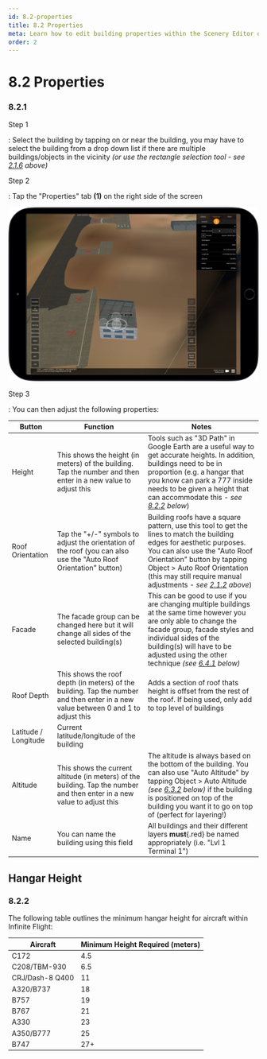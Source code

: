 ```yaml
---
id: 8.2-properties
title: 8.2 Properties
meta: Learn how to edit building properties within the Scenery Editor of Infinite Flight.
order: 2
---
```




# 8.2 Properties

### 8.2.1

Step 1

: Select the building by tapping on or near the building, you may have to select the building from a drop down list if there are multiple buildings/objects in the vicinity *(or use the rectangle selection tool - see [2.1.6](/guide/scenery-editor-manual/2.-user-interface/2.1-editor-screen#2.1.6) above)*



Step 2

: Tap the "Properties" tab **(1)** on the right side of the screen



![Image 8.2.1.1 - Building Properties](_images/manual/frames/6.2.1.1b.png)



Step 3

: You can then adjust the following properties:



| Button               | Function                                                     | Notes                                                        |
| -------------------- | ------------------------------------------------------------ | ------------------------------------------------------------ |
| Height               | This shows the height (in meters) of the building. Tap the number and then enter in a new value to adjust this | Tools such as "3D Path" in Google Earth are a useful way to get accurate heights. In addition, buildings need to be in proportion (e.g. a hangar that you know can park a 777 inside needs to be given a height that can accommodate this - *see [8.2.2](/guide/scenery-editor-manual/8.-buildings-and-facades/8.2-properties#8.2.2) below*) |
| Roof Orientation     | Tap the "+/-" symbols to adjust the orientation of the roof (you can also use the "Auto Roof Orientation" button) | Building roofs have a square pattern, use this tool to get the lines to match the building edges for aesthetic purposes. You can also use the "Auto Roof Orientation" button by tapping Object > Auto Roof Orientation (this may still require manual adjustments - *see [2.1.2](/guide/scenery-editor-manual/2.-user-interface/2.1-editor-screen#2.1.2) above*) |
| Facade               | The facade group can be changed here but it will change all sides of the selected building(s) | This can be good to use if you are changing multiple buildings at the same time however you are only able to change the facade group, facade styles and individual sides of the building(s) will have to be adjusted using the other technique *(see [6.4.1](/guide/scenery-editor-manual/6.-buildings-and-facades/6.4-editing-facades#6.4.1) below)* |
| Roof Depth           | This shows the roof depth (in meters) of the building. Tap the number and then enter in a new value between 0 and 1 to adjust this | Adds a section of roof thats height is offset from the rest of the roof. If being used, only add to top level of buildings |
| Latitude / Longitude | Current latitude/longitude of the building                   |                                                              |
| Altitude             | This shows the current altitude (in meters) of the building. Tap the number and then enter in a new value to adjust this | The altitude is always based on the bottom of the building. You can also use "Auto Altitude" by tapping Object > Auto Altitude *(see [6.3.2](/guide/scenery-editor-manual/6.-buildings-and-facades/6.3-editing-buildings#6.3.2) below)* if the building is positioned on top of the building you want it to go on top of (perfect for layering!) |
| Name                 | You can name the building using this field                   | All buildings and their different layers **must**{.red} be named appropriately (i.e. "Lvl 1 Terminal 1") |



## Hangar Height

### 8.2.2

The following table outlines the minimum hangar height for aircraft within Infinite Flight:

| Aircraft        | Minimum Height Required (meters) |
| --------------- | -------------------------------- |
| C172            | 4.5                              |
| C208/TBM-930    | 6.5                              |
| CRJ/Dash-8 Q400 | 11                               |
| A320/B737       | 18                               |
| B757            | 19                               |
| B767            | 21                               |
| A330            | 23                               |
| A350/B777       | 25                               |
| B747            | 27+                              |

